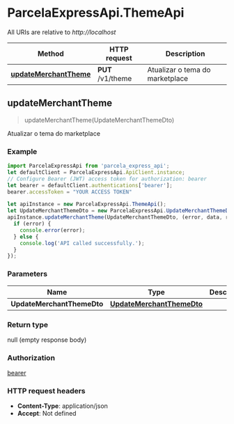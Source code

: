 # ParcelaExpressApi.ThemeApi

All URIs are relative to *http://localhost*

Method | HTTP request | Description
------------- | ------------- | -------------
[**updateMerchantTheme**](ThemeApi.md#updateMerchantTheme) | **PUT** /v1/theme | Atualizar o tema do marketplace



## updateMerchantTheme

> updateMerchantTheme(UpdateMerchantThemeDto)

Atualizar o tema do marketplace

### Example

```javascript
import ParcelaExpressApi from 'parcela_express_api';
let defaultClient = ParcelaExpressApi.ApiClient.instance;
// Configure Bearer (JWT) access token for authorization: bearer
let bearer = defaultClient.authentications['bearer'];
bearer.accessToken = "YOUR ACCESS TOKEN"

let apiInstance = new ParcelaExpressApi.ThemeApi();
let UpdateMerchantThemeDto = new ParcelaExpressApi.UpdateMerchantThemeDto(); // UpdateMerchantThemeDto | 
apiInstance.updateMerchantTheme(UpdateMerchantThemeDto, (error, data, response) => {
  if (error) {
    console.error(error);
  } else {
    console.log('API called successfully.');
  }
});
```

### Parameters


Name | Type | Description  | Notes
------------- | ------------- | ------------- | -------------
 **UpdateMerchantThemeDto** | [**UpdateMerchantThemeDto**](UpdateMerchantThemeDto.md)|  | 

### Return type

null (empty response body)

### Authorization

[bearer](../README.md#bearer)

### HTTP request headers

- **Content-Type**: application/json
- **Accept**: Not defined

